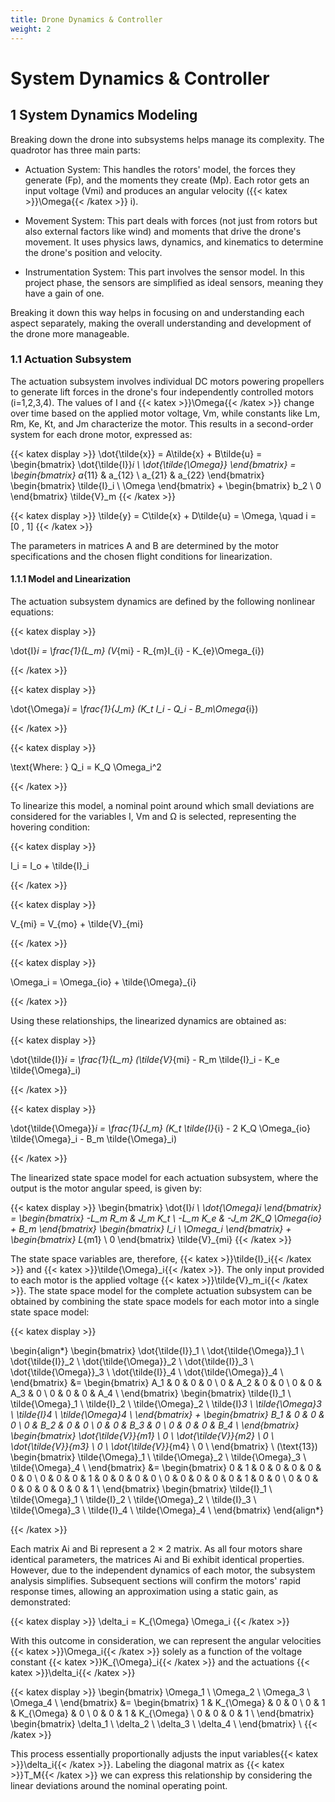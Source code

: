 ```yaml
---
title: Drone Dynamics & Controller
weight: 2
---
```


# System Dynamics & Controller 

## 1 System Dynamics Modeling 

Breaking down the drone into subsystems helps manage its complexity. The quadrotor has three main parts:

- Actuation System: This handles the rotors' model, the forces they generate (Fp), and the moments they create (Mp). Each rotor gets an input voltage (Vmi) and produces an angular velocity ({{< katex >}}\Omega{{< /katex >}} i).

- Movement System: This part deals with forces (not just from rotors but also external factors like wind) and moments that drive the drone's movement. It uses physics laws, dynamics, and kinematics to determine the drone's position and velocity.

- Instrumentation System: This part involves the sensor model. In this project phase, the sensors are simplified as ideal sensors, meaning they have a gain of one.

Breaking it down this way helps in focusing on and understanding each aspect separately, making the overall understanding and development of the drone more manageable.

### 1.1 Actuation Subsystem

The actuation subsystem involves individual DC motors powering propellers to generate lift forces in the drone's four independently controlled motors (i=1,2,3,4). The values of I and {{< katex >}}\Omega{{< /katex >}} change over time based on the applied motor voltage, Vm, while constants like Lm, Rm, Ke, Kt, and Jm characterize the motor. This results in a second-order system for each drone motor, expressed as:

{{< katex display >}}
\dot{\tilde{x}} = A\tilde{x} + B\tilde{u} = \begin{bmatrix} \dot{\tilde{I}}_i \\ \dot{\tilde{\Omega}} \end{bmatrix} = \begin{bmatrix} a_{11} & a_{12} \\ a_{21} & a_{22} \end{bmatrix} \begin{bmatrix} \tilde{I}_i \\ \Omega \end{bmatrix} + \begin{bmatrix} b_2 \\ 0 \end{bmatrix} \tilde{V}_m
{{< /katex >}}

{{< katex display >}}
\tilde{y} = C\tilde{x} + D\tilde{u} = \Omega, \quad i = [0 \, 1]
{{< /katex >}}

The parameters in matrices A and B are determined by the motor specifications and the chosen flight conditions for linearization.


#### 1.1.1 Model and Linearization

The actuation subsystem dynamics are defined by the following nonlinear equations:

{{< katex display >}}

\dot{I}_i = \frac{1}{L_m} (V_{mi} - R_{m}I_{i} - K_{e}\Omega_{i})

{{< /katex >}}  

{{< katex display >}}

\dot{\Omega}_i = \frac{1}{J_m} (K_t I_i - Q_i - B_m\Omega_{i})

{{< /katex >}}  

{{< katex display >}}

\text{Where:    } Q_i = K_Q \Omega_i^2

{{< /katex >}}  

To linearize this model, a nominal point around which small deviations are considered for the variables I, Vm and Ω is selected, representing the hovering condition:


{{< katex display >}}

I_i = I_o + \tilde{I}_i

{{< /katex >}}  

{{< katex display >}}

V_{mi} = V_{mo} + \tilde{V}_{mi}

{{< /katex >}}  

{{< katex display >}}

\Omega_i = \Omega_{io} + \tilde{\Omega}_{i}

{{< /katex >}}  

Using these relationships, the linearized dynamics are obtained as:

{{< katex display >}}

\dot{\tilde{I}}_i = \frac{1}{L_m} (\tilde{V}_{mi} - R_m \tilde{I}_i - K_e \tilde{\Omega}_i)

{{< /katex >}}  

{{< katex display >}}

\dot{\tilde{\Omega}}_i = \frac{1}{J_m} (K_t \tilde{I}_{i} - 2 K_Q \Omega_{io} \tilde{\Omega}_i - B_m \tilde{\Omega}_i)

{{< /katex >}}  

The linearized state space model for each actuation subsystem, where the output is the motor angular speed, is given by:


{{< katex display >}}
\begin{bmatrix}
\dot{I}_i \\
\dot{\Omega}_i
\end{bmatrix} = \begin{bmatrix}
-L_m R_m & J_m K_t \\
-L_m K_e & -J_m 2K_Q \Omega_{io} + B_m
\end{bmatrix} \begin{bmatrix}
I_i \\
\Omega_i
\end{bmatrix} + \begin{bmatrix}
L_{m1} \\
0
\end{bmatrix} \tilde{V}_{mi}
{{< /katex >}}  

The state space variables are, therefore, {{< katex >}}\tilde{I}_i{{< /katex >}} and {{< katex >}}\tilde{\Omega}_i{{< /katex >}}. The only input provided to each motor is the applied voltage {{< katex >}}\tilde{V}_m_i{{< /katex >}}. The state space model for the complete actuation subsystem can be obtained by combining the state space models for each motor into a single state space model:

{{< katex display >}}

\begin{align*}
\begin{bmatrix}
\dot{\tilde{I}}_1 \\
\dot{\tilde{\Omega}}_1 \\
\dot{\tilde{I}}_2 \\
\dot{\tilde{\Omega}}_2 \\
\dot{\tilde{I}}_3 \\
\dot{\tilde{\Omega}}_3 \\
\dot{\tilde{I}}_4 \\
\dot{\tilde{\Omega}}_4 \\
\end{bmatrix}
&= 
\begin{bmatrix}
A_1 & 0 & 0 & 0 \\
0 & A_2 & 0 & 0 \\
0 & 0 & A_3 & 0 \\
0 & 0 & 0 & A_4 \\
\end{bmatrix}
\begin{bmatrix}
\tilde{I}_1 \\
\tilde{\Omega}_1 \\
\tilde{I}_2 \\
\tilde{\Omega}_2 \\
\tilde{I}_3 \\
\tilde{\Omega}_3 \\
\tilde{I}_4 \\
\tilde{\Omega}_4 \\
\end{bmatrix}
+
\begin{bmatrix}
B_1 & 0 & 0 & 0 \\
0 & B_2 & 0 & 0 \\
0 & 0 & B_3 & 0 \\
0 & 0 & 0 & B_4 \\
\end{bmatrix}
\begin{bmatrix}
\dot{\tilde{V}}_{m1} \\
0 \\
\dot{\tilde{V}}_{m2} \\
0 \\
\dot{\tilde{V}}_{m3} \\
0 \\
\dot{\tilde{V}}_{m4} \\
0 \\
\end{bmatrix} \\
(\text{13})
\begin{bmatrix}
\tilde{\Omega}_1 \\
\tilde{\Omega}_2 \\
\tilde{\Omega}_3 \\
\tilde{\Omega}_4 \\
\end{bmatrix}
&= 
\begin{bmatrix}
0 & 1 & 0 & 0 & 0 & 0 & 0 & 0 \\
0 & 0 & 0 & 1 & 0 & 0 & 0 & 0 \\
0 & 0 & 0 & 0 & 0 & 1 & 0 & 0 \\
0 & 0 & 0 & 0 & 0 & 0 & 0 & 1 \\
\end{bmatrix}
\begin{bmatrix}
\tilde{I}_1 \\
\tilde{\Omega}_1 \\
\tilde{I}_2 \\
\tilde{\Omega}_2 \\
\tilde{I}_3 \\
\tilde{\Omega}_3 \\
\tilde{I}_4 \\
\tilde{\Omega}_4 \\
\end{bmatrix}
\end{align*}

{{< /katex >}}  

Each matrix Ai and Bi represent a 2 × 2 matrix. As all four motors share identical parameters, the matrices Ai and Bi exhibit identical properties. However, due to the independent dynamics of each motor, the subsystem analysis simplifies. Subsequent sections will confirm the motors' rapid response times, allowing an approximation using a static gain, as demonstrated:

{{< katex display >}}
\delta_i = K_{\Omega} \Omega_i
{{< /katex >}}  

With this outcome in consideration, we can represent the angular velocities {{< katex >}}\Omega_i{{< /katex >}} solely as a function of the voltage constant {{< katex >}}K_{\Omega}_i{{< /katex >}} and the actuations {{< katex >}}\delta_i{{< /katex >}}

{{< katex display >}}
\begin{bmatrix}
\Omega_1 \\
\Omega_2 \\
\Omega_3 \\
\Omega_4 \\
\end{bmatrix}
&=
\begin{bmatrix}
1 & K_{\Omega} & 0 & 0 \\
0 & 1 & K_{\Omega} & 0 \\
0 & 0 & 1 & K_{\Omega} \\
0 & 0 & 0 & 1 \\
\end{bmatrix}
\begin{bmatrix}
\delta_1 \\
\delta_2 \\
\delta_3 \\
\delta_4 \\
\end{bmatrix} \\
{{< /katex >}}  


This process essentially proportionally adjusts the input variables​ {{< katex >}}\delta_i{{< /katex >}}. Labeling the diagonal matrix as {{< katex >}}T_M{{< /katex >}} we can express this relationship by considering the linear deviations around the nominal operating point.